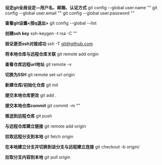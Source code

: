 **设定git全局设定—用户名、邮箱、认证方式**
git config --global user.name "<name>"
git config --global user.email "<email>"
git config --global user.password "<password>"

**查看git设置<按q退出>**
git config --global --list

**创建ssh key**
ssh-keygen -t rsa -C "<email address>"

**验证是否ssh对接成功**
ssh -T git@github.com

**将本地仓库与远程仓库关联**
git remote add origin <git address>

**查看仓库远程url地址**
git remote -v

**切换为SSH**
git remote set-url origin <ssh git address>

**新建仓库/初始化仓库**
git init

**提交本地仓库更改**
git add .

**提交本地仓库commit**
git commit -m "<commit desc>"

**推送到远程仓库**
git push <origin> <branchname>

**与远程仓库建立链接**
git remote add origin <git address>

**拉取远程分支到本地**
git fetch origin <remote branchname>

**在本地建立分支并切换到该分支与远程建立连接**
git checkout -b <local branchname> origin/<remote branchname>

**拉取分支内容到本地**
git pull origin <remote branchname>